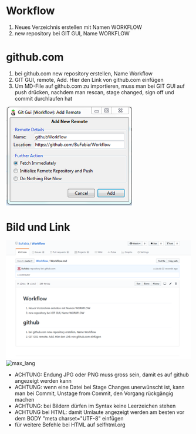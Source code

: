 # Workflow

1. Neues Verzeichnis erstellen mit Namen WORKFLOW
1. new repository bei GIT GUI, Name WORKFLOW

# github.com

1. bei github.com new repository erstellen, Name Workflow
1. GIT GUI, remote, Add. Hier den Link von github.com einfügen
1. Um MD-File auf github.com zu importieren, muss man bei GIT GUI auf push drücken, nachdem man rescan, stage changed, sign off und commit durchlaufen hat

![Link_github](Link_github.PNG)

# Bild und Link

![githubWorkflow](githubWorkflow.PNG)
![max_lang](https://image.boxrox.com/2017/01/Max-Lang-weightlifting-competition.png)

* ACHTUNG: Endung JPG oder PNG muss gross sein, damit es auf github angezeigt werden kann
* ACHTUNG: wenn eine Datei bei Stage Changes unerwünscht ist, kann man bei Commit, Unstage from Commit, den Vorgang rückgängig machen
* ACHTUNG: bei Bildern dürfen im Syntax keine Leerzeichen stehen
* ACHTUNG bei HTML: damit Umlaute angezeigt werden am besten vor dem BODY "meta charset="UTF-8" einfügen
* für weitere Befehle bei HTML auf selfhtml.org